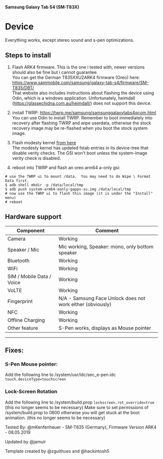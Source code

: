 **Samsung Galaxy Tab S4 (SM-T83X)**

# Device

Everything works, except stereo sound and s-pen optimizations.

## Steps to install
1. Flash ARK4 firmware. This is the one i tested with, newer versions should also be fine but i cannot guarantee.<br />
You can get the German T835XXU2ARK4 firmware (Oreo) here:<br /> 
https://www.sammobile.com/samsung/galaxy-tab-s4/firmware/SM-T835/DBT/<br />
That website also includes instructions about flashing the device using Odin, which is a windows application. Unfortunately, heimdall (https://glassechidna.com.au/heimdall/) does not support this device.

2. install TWRP:  https://twrp.me/samsung/samsunggalaxytabs4qcom.html<br />
You can use Odin to install TWRP.  Remember to boot immediately into recovery after flashing TWRP and wipe userdata, otherwise the stock recovery image may be re-flashed when you boot the stock system image.

3. Flash modesty kernel [from here](https://forum.xda-developers.com/galaxy-tab-s4/development/kernel-modesty-0-99-4-t3856088)<br />
The modesty kernel has updated fstab entries in its device-tree that disable verity checks.  The GSI won't boot unless the system-image verity check is disabled.

4. reboot into TWRP and flash an oreo arm64 a-only gsi:
  ```
  # use the TWRP ui to mount /data.  You may need to do Wipe \ Format Data first.
  $ adb shell mkdir -p /data/local/tmp
  $ adb push system-arm64-aonly-gapps-su.img /data/local/tmp
  # now use the TWRP ui to flash this image (it is under the "Install" menu)
  # reboot
  ```

## Hardware support

| Component                 |      Comment                                              |
|---------------------------|-----------------------------------------------------------|
| Camera                    | Working                                                   |
| Speaker / Mic             | Mic working, Speaker: mono, only bottom speaker           |
| Bluetooth                 | Working                                                   |
| WiFi                      | Working                                                   |
| SIM / Mobile Data / Voice | Working                                                   |
| VoLTE                     | Working                                                   |
| Fingerprint               | N/A - Samsung Face Unlock does not work either (obviously)|
| NFC                       | Working                                                   |
| Offline Charging          | Working                                                   |
| Other feature             | S-Pen works, displays as Mouse pointer                    |
---

## Fixes:

### S-Pen Mouse pointer: 

Add the following line to /system/usr/idc/sec_e-pen.idc
`touch.deviceType=touchscreen`

### Lock-Screen Rotation

Add the following line to /system/build.prop
`lockscreen.rot_override=true`  (this no longer seems to be necessary)
Make sure to set permissions of /system/build.prop to 0600 otherwise you will get stuck at the boot animation.  (this no longer seems to be necessary)

Tested By: @mKenfenheuer - SM-T835 (Germany), Firmware Version ARK4 - 08.05.2019

Updated by @jamuir

Template created by @zguithues and @hackintosh5